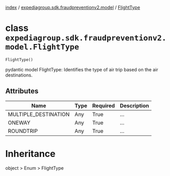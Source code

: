 [index](index.md) /
[expediagroup.sdk.fraudpreventionv2.model](expediagroup.sdk.fraudpreventionv2.model.md)
/ [FlightType](FlightType.md)

# class `expediagroup.sdk.fraudpreventionv2.model.FlightType`

```python
FlightType()
```

pydantic model FlightType: Identifies the type of air trip based on the
air destinations.

## Attributes

| Name                 | Type | Required | Description |
| -------------------- | ---- | -------- | ----------- |
| MULTIPLE_DESTINATION | Any  | True     | …           |
| ONEWAY               | Any  | True     | …           |
| ROUNDTRIP            | Any  | True     | …           |

# Inheritance

object > Enum > FlightType
